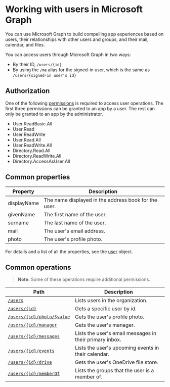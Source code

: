 # Working with users in Microsoft Graph

You can use Microsoft Graph to build compelling app experiences based on users, their relationships with other users and groups, and their mail, calendar, and files.

You can access users through Microsoft Graph in two ways:

- By their ID, `/users/{id}` 
- By using the `/me` alias for the signed-in user, which is the same as `/users/{signed-in user's id}`

## Authorization
One of the following [permissions](https://graph.microsoft.io/en-us/docs/authorization/permission_scopes) is required to access user operations. The first three permissions can be granted to an app by a user. The rest can only be granted to an app by the administrator.

- User.ReadBasic.All
- User.Read
- User.ReadWrite
- User.Read.All
- User.ReadWrite.All
- Directory.Read.All
- Directory.ReadWrite.All
- Directory.AccessAsUser.All

## Common properties

| Property | Description |
|----------|-------------|
| displayName | The name displayed in the address book for the user.|
|givenName| The first name of the user. |
|surname| The last name of the user. |
|mail| The user's email address. |
|photo| The user's profile photo. |

For details and a list of all the properties, see the [user](user.md) object.

## Common operations
>**Note:** Some of these operations require additional permissions.

| Path    | Description |
|---------|-------------|
|[`/users`](../api/user_list.md) | Lists users in the organization. |
|[`/users/{id}`](../api/user_get.md) | Gets a specific user by id. |
|[`/users/{id}/photo/$value`](../api/profilephoto_get.md)| Gets the user's profile photo. |
|[`/users/{id}/manager`](../api/user_list_manager.md) | Gets the user's manager. |
|[`/users/{id}/messages`](../api/user_list_messages.md)| Lists the user's email messages in their primary inbox. |
|[`/users/{id}/events`](../api/user_list_events.md) | Lists the user's upcoming events in their calendar. |
|[`/users/{id}/drive`](../api/drive_get.md)| Gets the user's OneDrive file store. |
|[`/users/{id}/memberOf`](../api/user_list_memberof.md)| Lists the groups that the user is a member of. |
